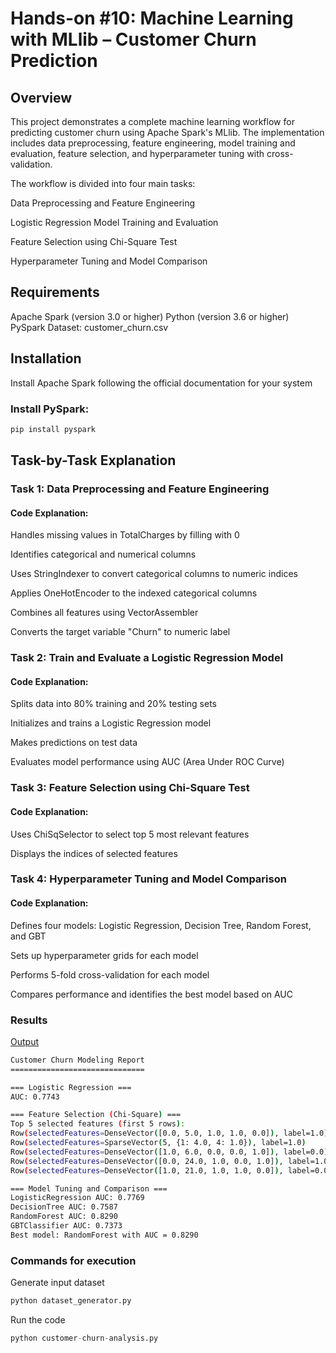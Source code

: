 # Hands-on #10: Machine Learning with MLlib – Customer Churn Prediction

## Overview

This project demonstrates a complete machine learning workflow for predicting customer churn using Apache Spark's MLlib. The implementation includes data preprocessing, feature engineering, model training and evaluation, feature selection, and hyperparameter tuning with cross-validation.

The workflow is divided into four main tasks:

Data Preprocessing and Feature Engineering

Logistic Regression Model Training and Evaluation

Feature Selection using Chi-Square Test

Hyperparameter Tuning and Model Comparison

## Requirements

Apache Spark (version 3.0 or higher)
Python (version 3.6 or higher)
PySpark
Dataset: customer_churn.csv

## Installation

Install Apache Spark following the official documentation for your system
### Install PySpark:
```bash
pip install pyspark
```



## Task-by-Task Explanation

### Task 1: Data Preprocessing and Feature Engineering

#### Code Explanation:

Handles missing values in TotalCharges by filling with 0

Identifies categorical and numerical columns

Uses StringIndexer to convert categorical columns to numeric indices

Applies OneHotEncoder to the indexed categorical columns

Combines all features using VectorAssembler

Converts the target variable "Churn" to numeric label


### Task 2: Train and Evaluate a Logistic Regression Model

#### Code Explanation:

Splits data into 80% training and 20% testing sets

Initializes and trains a Logistic Regression model

Makes predictions on test data

Evaluates model performance using AUC (Area Under ROC Curve)

### Task 3: Feature Selection using Chi-Square Test

#### Code Explanation:

Uses ChiSqSelector to select top 5 most relevant features

Displays the indices of selected features


### Task 4: Hyperparameter Tuning and Model Comparison
#### Code Explanation:

Defines four models: Logistic Regression, Decision Tree, Random Forest, and GBT

Sets up hyperparameter grids for each model

Performs 5-fold cross-validation for each model

Compares performance and identifies the best model based on AUC

### Results

[Output](model_outputs.txt)

 ```bash
Customer Churn Modeling Report
==============================

=== Logistic Regression ===
AUC: 0.7743

=== Feature Selection (Chi-Square) ===
Top 5 selected features (first 5 rows):
Row(selectedFeatures=DenseVector([0.0, 5.0, 1.0, 1.0, 0.0]), label=1.0)
Row(selectedFeatures=SparseVector(5, {1: 4.0, 4: 1.0}), label=1.0)
Row(selectedFeatures=DenseVector([1.0, 6.0, 0.0, 0.0, 1.0]), label=0.0)
Row(selectedFeatures=DenseVector([0.0, 24.0, 1.0, 0.0, 1.0]), label=1.0)
Row(selectedFeatures=DenseVector([1.0, 21.0, 1.0, 1.0, 0.0]), label=0.0)

=== Model Tuning and Comparison ===
LogisticRegression AUC: 0.7769
DecisionTree AUC: 0.7587
RandomForest AUC: 0.8290
GBTClassifier AUC: 0.7373
Best model: RandomForest with AUC = 0.8290
```

### Commands for execution

Generate input dataset

```python
python dataset_generator.py
```

Run the code
```python
python customer-churn-analysis.py
```